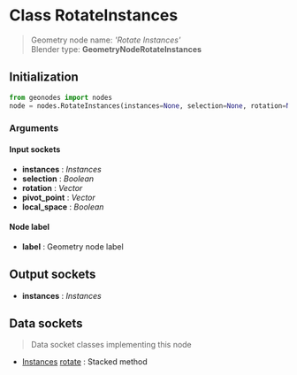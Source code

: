 
# Class RotateInstances

> Geometry node name: _'Rotate Instances'_<br>Blender type:  **GeometryNodeRotateInstances**

## Initialization


```python
from geonodes import nodes
node = nodes.RotateInstances(instances=None, selection=None, rotation=None, pivot_point=None, local_space=None, label=None)
```


### Arguments


#### Input sockets



- **instances** : _Instances_
- **selection** : _Boolean_
- **rotation** : _Vector_
- **pivot_point** : _Vector_
- **local_space** : _Boolean_



#### Node label



- **label** : Geometry node label



## Output sockets



- **instances** : _Instances_



## Data sockets

> Data socket classes implementing this node


- [Instances](../sockets/Instances.md) [rotate](../sockets/Instances.md#rotate) : Stacked method



